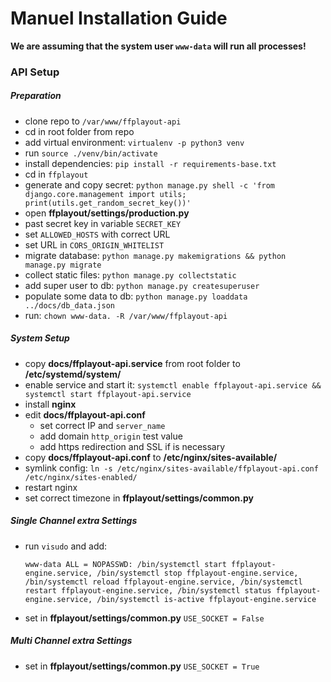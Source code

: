 # Manuel Installation Guide

**We are assuming that the system user `www-data` will run all processes!**

### API Setup

##### Preparation

- clone repo to `/var/www/ffplayout-api`
- cd in root folder from repo
- add virtual environment: `virtualenv -p python3 venv`
- run `source ./venv/bin/activate`
- install dependencies: `pip install -r requirements-base.txt`
- cd in `ffplayout`
- generate and copy secret: `python manage.py shell -c 'from django.core.management import utils; print(utils.get_random_secret_key())'`
- open **ffplayout/settings/production.py**
- past secret key in variable `SECRET_KEY`
- set `ALLOWED_HOSTS` with correct URL
- set URL in `CORS_ORIGIN_WHITELIST`
- migrate database: `python manage.py makemigrations && python manage.py migrate`
- collect static files: `python manage.py collectstatic`
- add super user to db: `python manage.py createsuperuser`
- populate some data to db: `python manage.py loaddata ../docs/db_data.json`
- run: `chown www-data. -R /var/www/ffplayout-api`

##### System Setup

- copy **docs/ffplayout-api.service** from root folder to **/etc/systemd/system/**
- enable service and start it: `systemctl enable ffplayout-api.service && systemctl start ffplayout-api.service`
- install **nginx**
- edit **docs/ffplayout-api.conf**
    - set correct IP and `server_name`
    - add domain `http_origin` test value
    - add https redirection and SSL if is necessary
- copy **docs/ffplayout-api.conf** to **/etc/nginx/sites-available/**
- symlink config: `ln -s /etc/nginx/sites-available/ffplayout-api.conf /etc/nginx/sites-enabled/`
- restart nginx
- set correct timezone in **ffplayout/settings/common.py**

##### Single Channel extra Settings

- run `visudo` and add:

    ```
    www-data ALL = NOPASSWD: /bin/systemctl start ffplayout-engine.service, /bin/systemctl stop ffplayout-engine.service, /bin/systemctl reload ffplayout-engine.service, /bin/systemctl restart ffplayout-engine.service, /bin/systemctl status ffplayout-engine.service, /bin/systemctl is-active ffplayout-engine.service
    ```
- set in **ffplayout/settings/common.py** `USE_SOCKET = False`

##### Multi Channel extra Settings

- set in **ffplayout/settings/common.py** `USE_SOCKET = True`
